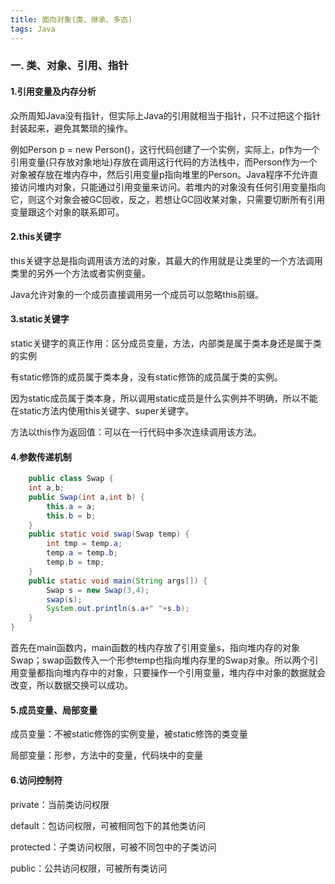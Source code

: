 ```yaml
---
title: 面向对象(类、继承、多态)
tags: Java
---
```


### 一. 类、对象、引用、指针

#### 1.引用变量及内存分析

众所周知Java没有指针，但实际上Java的引用就相当于指针，只不过把这个指针封装起来，避免其繁琐的操作。

例如Person p = new Person()，这行代码创建了一个实例，实际上，p作为一个引用变量(只存放对象地址)存放在调用这行代码的方法栈中，而Person作为一个对象被存放在堆内存中，然后引用变量p指向堆里的Person。Java程序不允许直接访问堆内对象，只能通过引用变量来访问。若堆内的对象没有任何引用变量指向它，则这个对象会被GC回收，反之，若想让GC回收某对象，只需要切断所有引用变量跟这个对象的联系即可。

#### 2.this关键字

this关键字总是指向调用该方法的对象，其最大的作用就是让类里的一个方法调用类里的另外一个方法或者实例变量。

Java允许对象的一个成员直接调用另一个成员可以忽略this前缀。

#### 3.static关键字

static关键字的真正作用：区分成员变量，方法，内部类是属于类本身还是属于类的实例

有static修饰的成员属于类本身，没有static修饰的成员属于类的实例。

因为static成员属于类本身，所以调用static成员是什么实例并不明确，所以不能在static方法内使用this关键字、super关键字。

方法以this作为返回值：可以在一行代码中多次连续调用该方法。

#### 4.参数传递机制

```java
	public class Swap {
	int a,b;
	public Swap(int a,int b) {
		this.a = a;
		this.b = b;
	}
	public static void swap(Swap temp) {
		int tmp = temp.a;
		temp.a = temp.b;
		temp.b = tmp;
	}
	public static void main(String args[]) {
		Swap s = new Swap(3,4);
		swap(s);
		System.out.println(s.a+" "+s.b);
	}
}
```

首先在main函数内，main函数的栈内存放了引用变量s，指向堆内存的对象Swap；swap函数传入一个形参temp也指向堆内存里的Swap对象。所以两个引用变量都指向堆内存中的对象，只要操作一个引用变量，堆内存中对象的数据就会改变，所以数据交换可以成功。

#### 5.成员变量、局部变量

成员变量：不被static修饰的实例变量，被static修饰的类变量

局部变量：形参，方法中的变量，代码块中的变量

#### 6.访问控制符

private：当前类访问权限

default：包访问权限，可被相同包下的其他类访问

protected：子类访问权限，可被不同包中的子类访问

public：公共访问权限，可被所有类访问
